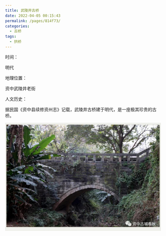 ```yaml
---
title: 武陵井古桥
date: 2022-04-05 00:15:43
permalink: /pages/814f73/
categories:
  - 古桥
tags:
  - 拱桥 
---
```

时间：

明代

地理位置：

资中武陵井老街

人文历史：

据民国《资中县续修资州志》记载，武陵井古桥建于明代，是一座极其珍贵的古桥。

![武陵井老桥](/img/photo/53.jpg)
